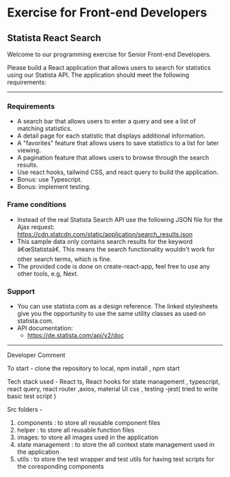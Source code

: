 # Exercise for Front-end Developers

## Statista React Search

Welcome to our programming exercise for Senior Front-end Developers.

Please build a React application that allows users to search for statistics using our Statista API. The application should meet the following requirements:

---

### Requirements

- A search bar that allows users to enter a query and see a list of matching statistics.
- A detail page for each statistic that displays additional information.
- A "favorites" feature that allows users to save statistics to a list for later viewing.
- A pagination feature that allows users to browse through the search results.
- Use react hooks, tailwind CSS, and react query to build the application.
- Bonus: use Typescript.
- Bonus: implement testing.

### Frame conditions

- Instead of the real Statista Search API use the following JSON file for the Ajax request:
  https://cdn.statcdn.com/static/application/search_results.json
- This sample data only contains search results for the keyword â€œStatistaâ€. This means the search functionality wouldn't work for other search terms, which is fine.
- The provided code is done on create-react-app, feel free to use any other tools, e.g, Next.

### Support

- You can use statista.com as a design reference. The linked stylesheets give you the opportunity to use the same utility classes as used on statista.com.
- API documentation:
  - https://de.statista.com/api/v2/doc

 ------------------------------------------------------------------------------------------

Developer Comment

To start - 
clone the repository to local, npm install , npm start

Tech stack used - 
React ts, React hooks for state management , typescript, react query, react router ,axios, material UI css , testing -jest( tried to write basic test script )

Src folders - 
1) components : to store all reusable component files
2) helper : to store all reusable function files
3) images: to store all images used in the application
4) state management : to store the all context state management used in the application
5) utils : to store the test wrapper and test utils for having test scripts for the coresponding components



